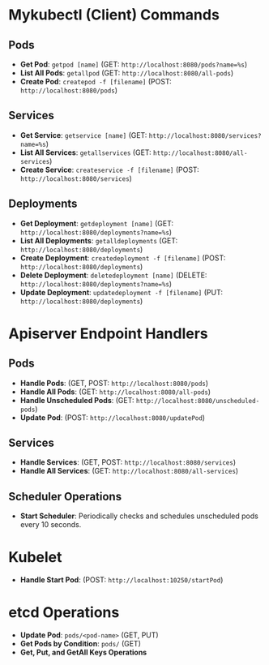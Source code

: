 # Mykubectl (Client) Commands

## Pods
- **Get Pod**: `getpod [name]` (GET: `http://localhost:8080/pods?name=%s`)
- **List All Pods**: `getallpod` (GET: `http://localhost:8080/all-pods`)
- **Create Pod**: `createpod -f [filename]` (POST: `http://localhost:8080/pods`)

## Services
- **Get Service**: `getservice [name]` (GET: `http://localhost:8080/services?name=%s`)
- **List All Services**: `getallservices` (GET: `http://localhost:8080/all-services`)
- **Create Service**: `createservice -f [filename]` (POST: `http://localhost:8080/services`)

## Deployments
- **Get Deployment**: `getdeployment [name]` (GET: `http://localhost:8080/deployments?name=%s`)
- **List All Deployments**: `getalldeployments` (GET: `http://localhost:8080/deployments`)
- **Create Deployment**: `createdeployment -f [filename]` (POST: `http://localhost:8080/deployments`)
- **Delete Deployment**: `deletedeployment [name]` (DELETE: `http://localhost:8080/deployments?name=%s`)
- **Update Deployment**: `updatedeployment -f [filename]` (PUT: `http://localhost:8080/deployments`)

# Apiserver Endpoint Handlers

## Pods
- **Handle Pods**: (GET, POST: `http://localhost:8080/pods`)
- **Handle All Pods**: (GET: `http://localhost:8080/all-pods`)
- **Handle Unscheduled Pods**: (GET: `http://localhost:8080/unscheduled-pods`)
- **Update Pod**: (POST: `http://localhost:8080/updatePod`)

## Services
- **Handle Services**: (GET, POST: `http://localhost:8080/services`)
- **Handle All Services**: (GET: `http://localhost:8080/all-services`)

## Scheduler Operations
- **Start Scheduler**: Periodically checks and schedules unscheduled pods every 10 seconds.

# Kubelet
- **Handle Start Pod**: (POST: `http://localhost:10250/startPod`)

# etcd Operations
- **Update Pod**: `pods/<pod-name>` (GET, PUT)
- **Get Pods by Condition**: `pods/` (GET)
- **Get, Put, and GetAll Keys Operations**
